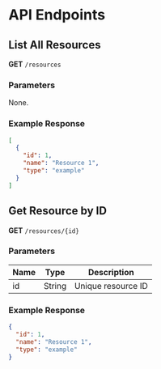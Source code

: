 # API Endpoints

## List All Resources
**GET** `/resources`

### Parameters
None.

### Example Response
```json
[
  {
    "id": 1,
    "name": "Resource 1",
    "type": "example"
  }
]
```

## Get Resource by ID
**GET** `/resources/{id}`

### Parameters
| Name | Type   | Description        |
|------|--------|--------------------|
| id   | String | Unique resource ID |

### Example Response
```json
{
  "id": 1,
  "name": "Resource 1",
  "type": "example"
}
```
